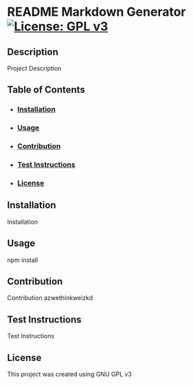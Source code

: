 # README Markdown Generator [![License: GPL v3](https://img.shields.io/badge/License-GPLv3-blue.svg)](https://www.gnu.org/licenses/gpl-3.0)

## Description

Project Description

## Table of Contents

- ### [Installation](#installation)
- ### [Usage](#usage)
- ### [Contribution](#contribution)
- ### [Test Instructions](#testInstructions)
- ### [License](#License)

## Installation

Installation

## Usage

npm install

## Contribution

Contribution
azwethinkweizkd

## Test Instructions

Test Instructions

## License

This project was created using GNU GPL v3
